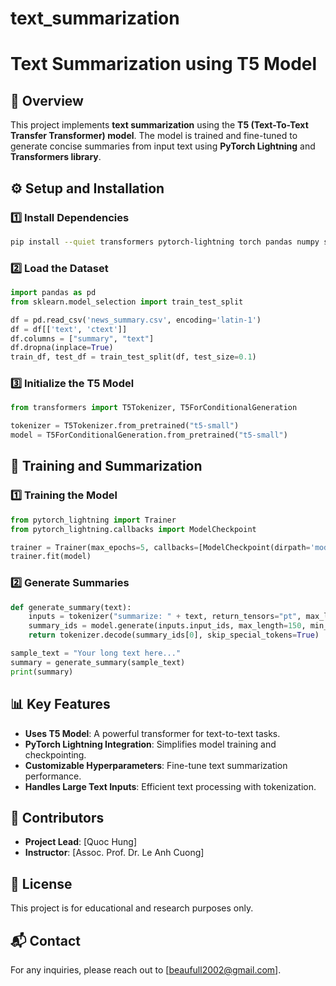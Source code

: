 # text_summarization
# Text Summarization using T5 Model

## 📌 Overview
This project implements **text summarization** using the **T5 (Text-To-Text Transfer Transformer) model**. The model is trained and fine-tuned to generate concise summaries from input text using **PyTorch Lightning** and **Transformers library**.

## ⚙️ Setup and Installation
### 1️⃣ Install Dependencies
```sh
pip install --quiet transformers pytorch-lightning torch pandas numpy scikit-learn keras matplotlib seaborn tqdm
```

### 2️⃣ Load the Dataset
```python
import pandas as pd
from sklearn.model_selection import train_test_split

df = pd.read_csv('news_summary.csv', encoding='latin-1')
df = df[['text', 'ctext']]
df.columns = ["summary", "text"]
df.dropna(inplace=True)
train_df, test_df = train_test_split(df, test_size=0.1)
```

### 3️⃣ Initialize the T5 Model
```python
from transformers import T5Tokenizer, T5ForConditionalGeneration

tokenizer = T5Tokenizer.from_pretrained("t5-small")
model = T5ForConditionalGeneration.from_pretrained("t5-small")
```

## 🚀 Training and Summarization
### 1️⃣ Training the Model
```python
from pytorch_lightning import Trainer
from pytorch_lightning.callbacks import ModelCheckpoint

trainer = Trainer(max_epochs=5, callbacks=[ModelCheckpoint(dirpath='models/', save_top_k=1)])
trainer.fit(model)
```

### 2️⃣ Generate Summaries
```python
def generate_summary(text):
    inputs = tokenizer("summarize: " + text, return_tensors="pt", max_length=512, truncation=True)
    summary_ids = model.generate(inputs.input_ids, max_length=150, min_length=50, length_penalty=2.0, num_beams=4, early_stopping=True)
    return tokenizer.decode(summary_ids[0], skip_special_tokens=True)

sample_text = "Your long text here..."
summary = generate_summary(sample_text)
print(summary)
```

## 📊 Key Features
- **Uses T5 Model**: A powerful transformer for text-to-text tasks.
- **PyTorch Lightning Integration**: Simplifies model training and checkpointing.
- **Customizable Hyperparameters**: Fine-tune text summarization performance.
- **Handles Large Text Inputs**: Efficient text processing with tokenization.

## 📌 Contributors
- **Project Lead**: [Quoc Hung]
- **Instructor**: [Assoc. Prof. Dr. Le Anh Cuong]

## 📝 License
This project is for educational and research purposes only.

## 📬 Contact
For any inquiries, please reach out to [beaufull2002@gmail.com].


